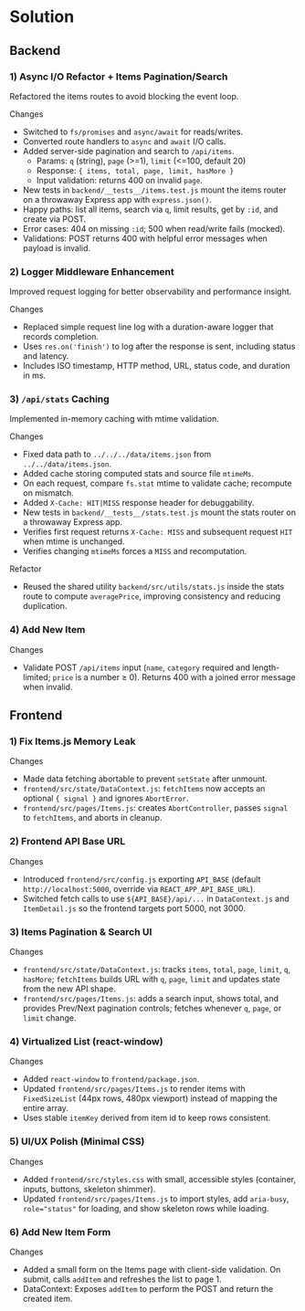 # Solution

## Backend

### 1) Async I/O Refactor + Items Pagination/Search

Refactored the items routes to avoid blocking the event loop.

Changes

- Switched to `fs/promises` and `async/await` for reads/writes.
- Converted route handlers to `async` and `await` I/O calls.
- Added server-side pagination and search to `/api/items`.
  - Params: `q` (string), `page` (>=1), `limit` (<=100, default 20)
  - Response: `{ items, total, page, limit, hasMore }`
  - Input validation: returns 400 on invalid `page`.
- New tests in `backend/__tests__/items.test.js` mount the items router on a throwaway Express app with `express.json()`.
- Happy paths: list all items, search via `q`, limit results, get by `:id`, and create via POST.
- Error cases: 404 on missing `:id`; 500 when read/write fails (mocked).
- Validations: POST returns 400 with helpful error messages when payload is invalid.

### 2) Logger Middleware Enhancement

Improved request logging for better observability and performance insight.

Changes

- Replaced simple request line log with a duration-aware logger that records completion.
- Uses `res.on('finish')` to log after the response is sent, including status and latency.
- Includes ISO timestamp, HTTP method, URL, status code, and duration in ms.

### 3) `/api/stats` Caching

Implemented in-memory caching with mtime validation.

Changes

- Fixed data path to `../../../data/items.json` from `../../data/items.json`.
- Added cache storing computed stats and source file `mtimeMs`.
- On each request, compare `fs.stat` mtime to validate cache; recompute on mismatch.
- Added `X-Cache: HIT|MISS` response header for debuggability.
- New tests in `backend/__tests__/stats.test.js` mount the stats router on a throwaway Express app.
- Verifies first request returns `X-Cache: MISS` and subsequent request `HIT` when mtime is unchanged.
- Verifies changing `mtimeMs` forces a `MISS` and recomputation.

Refactor

- Reused the shared utility `backend/src/utils/stats.js` inside the stats route to compute `averagePrice`, improving consistency and reducing duplication.

### 4) Add New Item

Changes

- Validate POST `/api/items` input (`name`, `category` required and length-limited; `price` is a number ≥ 0). Returns 400 with a joined error message when invalid.

## Frontend

### 1) Fix Items.js Memory Leak

Changes

- Made data fetching abortable to prevent `setState` after unmount.
- `frontend/src/state/DataContext.js`: `fetchItems` now accepts an optional `{ signal }` and ignores `AbortError`.
- `frontend/src/pages/Items.js`: creates `AbortController`, passes `signal` to `fetchItems`, and aborts in cleanup.

### 2) Frontend API Base URL

Changes

- Introduced `frontend/src/config.js` exporting `API_BASE` (default `http://localhost:5000`, override via `REACT_APP_API_BASE_URL`).
- Switched fetch calls to use `${API_BASE}/api/...` in `DataContext.js` and `ItemDetail.js` so the frontend targets port 5000, not 3000.

### 3) Items Pagination & Search UI

Changes

- `frontend/src/state/DataContext.js`: tracks `items`, `total`, `page`, `limit`, `q`, `hasMore`; `fetchItems` builds URL with `q`, `page`, `limit` and updates state from the new API shape.
- `frontend/src/pages/Items.js`: adds a search input, shows total, and provides Prev/Next pagination controls; fetches whenever `q`, `page`, or `limit` change.

### 4) Virtualized List (react-window)

Changes

- Added `react-window` to `frontend/package.json`.
- Updated `frontend/src/pages/Items.js` to render items with `FixedSizeList` (44px rows, 480px viewport) instead of mapping the entire array.
- Uses stable `itemKey` derived from item id to keep rows consistent.

### 5) UI/UX Polish (Minimal CSS)

Changes

- Added `frontend/src/styles.css` with small, accessible styles (container, inputs, buttons, skeleton shimmer).
- Updated `frontend/src/pages/Items.js` to import styles, add `aria-busy`, `role="status"` for loading, and show skeleton rows while loading.

### 6) Add New Item Form

Changes

- Added a small form on the Items page with client-side validation. On submit, calls `addItem` and refreshes the list to page 1.
- DataContext: Exposes `addItem` to perform the POST and return the created item.
